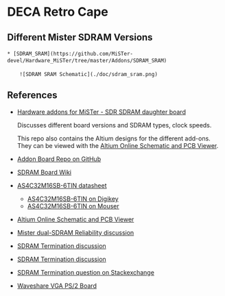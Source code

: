 
# DECA Retro Cape


## Different Mister SDRAM Versions

    * [SDRAM_SRAM](https://github.com/MiSTer-devel/Hardware_MiSTer/tree/master/Addons/SDRAM_SRAM)

        ![SDRAM SRAM Schematic](./doc/sdram_sram.png)
        



## References

* [Hardware addons for MiSTer - SDR SDRAM daughter board](https://github.com/MiSTer-devel/Hardware_MiSTer#sdr-sdram-daughter-board)

    Discusses different board versions and SDRAM types, clock speeds.

    This repo also contains the Altium designs for the different add-ons. They can be viewed with the
    [Altium Online Schematic and PCB Viewer](https://www.altium.com/viewer/).

* [Addon Board Repo on GitHub](https://github.com/MiSTer-devel/Hardware_MiSTer/tree/master/Addons)

* [SDRAM Board Wiki](https://github.com/MiSTer-devel/Main_MiSTer/wiki/SDRAM-Board)

* [AS4C32M16SB-6TIN datasheet](https://www.mouser.com/datasheet/2/12/512M%20SDRAM_%20B%20die_AS4C32M16SB-7TCN-7TIN-6TIN_Rev%201-1265391.pdf)

    * [AS4C32M16SB-6TIN on Digikey](https://www.digikey.com/en/products/detail/alliance-memory-inc/AS4C32M16SB-6TIN/6716555)
    * [AS4C32M16SB-6TIN on Mouser](https://www.mouser.com/ProductDetail/913-AS4C32M16SB-6TIN)

* [Altium Online Schematic and PCB Viewer](https://www.altium.com/viewer/)

* [Mister dual-SDRAM Reliability discussion](https://misterfpga.org/viewtopic.php?t=1727)
* [SDRAM Termination discussion](https://www.electronicspoint.com/forums/threads/sdram-clock-termination.19018/)
* [SDRAM Termination discussion](https://designhelp.fedevel.com/forum/test/pcb-layout/82-sdr-sdram-layout-recommendations)
* [SDRAM Termination question on Stackexchange](https://electronics.stackexchange.com/questions/38718/termination-resistors-are-they-needed)

* [Waveshare VGA PS/2 Board](https://www.waveshare.com/vga-ps2-board.htm)
